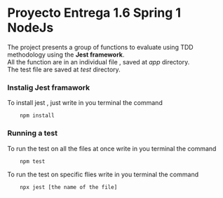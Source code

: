 # Proyecto Entrega 1.6 Spring 1 NodeJs

The project presents a group of functions to evaluate using TDD methodology using the **Jest framework**.  
All the function are in an individual file , saved at *app* directory.  
The test file are saved at *_test_* directory. 

### Instalig Jest framawork

To install jest , just write in you terminal the command
~~~
    npm install
~~~

### Running a test

To run the test on all the files at once write in you terminal the command
~~~
    npm test
~~~

To run the test on specific flies write in you terminal the command
~~~
    npx jest [the name of the file]
~~~

